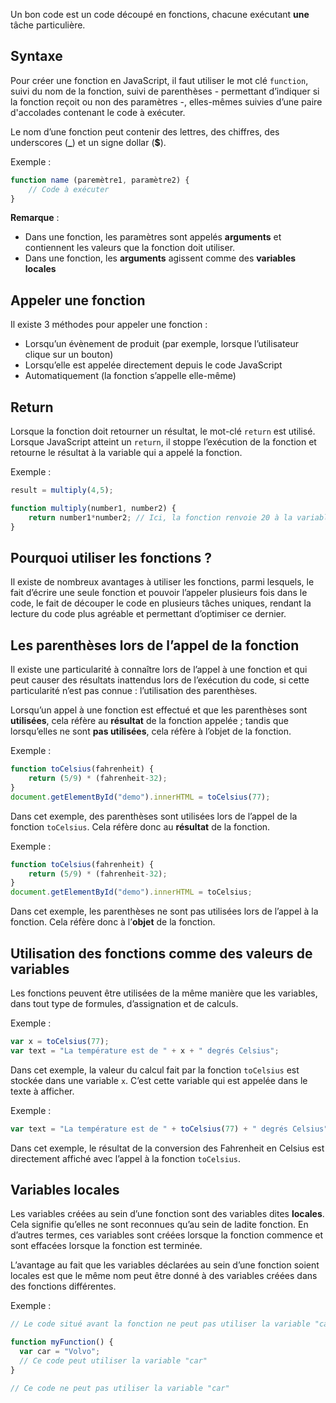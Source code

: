 Un bon code est un code découpé en fonctions, chacune exécutant **une** tâche particulière.

## Syntaxe

Pour créer une fonction en JavaScript, il faut utiliser le mot clé ```function```, suivi du nom de la fonction, suivi de parenthèses - permettant d’indiquer si la fonction reçoit ou non des paramètres -, elles-mêmes suivies d’une paire d'accolades contenant le code à exécuter. 

Le nom d’une fonction peut contenir des lettres, des chiffres, des underscores (**_**) et un signe dollar (**$**).

Exemple :

```js
function name (paremètre1, paramètre2) {
    // Code à exécuter
}
```

__Remarque__ :

- Dans une fonction, les paramètres sont appelés **arguments** et contiennent les valeurs que la fonction doit utiliser.
- Dans une fonction, les **arguments** agissent comme des **variables locales**

## Appeler une fonction

Il existe 3 méthodes pour appeler une fonction :

- Lorsqu’un évènement de produit (par exemple, lorsque l’utilisateur clique sur un bouton)
- Lorsqu’elle est appelée directement depuis le code JavaScript
- Automatiquement (la fonction s’appelle elle-même)

## Return

Lorsque la fonction doit retourner un résultat, le mot-clé ```return``` est utilisé. Lorsque JavaScript atteint un ```return```, il stoppe l’exécution de la fonction et retourne le résultat à la variable qui a appelé la fonction.

Exemple : 

```js
result = multiply(4,5);

function multiply(number1, number2) {
	return number1*number2; // Ici, la fonction renvoie 20 à la variable result
}
```

## Pourquoi utiliser les fonctions ?

Il existe de nombreux avantages à utiliser les fonctions, parmi lesquels, le fait d’écrire une seule fonction et pouvoir l’appeler plusieurs fois dans le code, le fait de découper le code en plusieurs tâches uniques, rendant la lecture du code plus agréable et permettant d’optimiser ce dernier. 

## Les parenthèses lors de l’appel de la fonction

Il existe une particularité à connaître lors de l’appel à une fonction et qui peut causer des résultats inattendus lors de l’exécution du code, si cette particularité n’est pas connue : l’utilisation des parenthèses. 

Lorsqu’un appel à une fonction est effectué et que les parenthèses sont **utilisées**, cela réfère au **résultat** de la fonction appelée ; tandis que lorsqu’elles ne sont **pas utilisées**, cela réfère à l’objet de la fonction.

Exemple :

```js
function toCelsius(fahrenheit) {
    return (5/9) * (fahrenheit-32);
}
document.getElementById("demo").innerHTML = toCelsius(77);
```

Dans cet exemple, des parenthèses sont utilisées lors de l’appel de la fonction ```toCelsius```. Cela réfère donc au **résultat** de la fonction.

Exemple :

```js
function toCelsius(fahrenheit) {
    return (5/9) * (fahrenheit-32);
}
document.getElementById("demo").innerHTML = toCelsius;
```

Dans cet exemple, les parenthèses ne sont pas utilisées lors de l’appel à la fonction. Cela réfère donc à l’**objet** de la fonction.

## Utilisation des fonctions comme des valeurs de variables

Les fonctions peuvent être utilisées de la même manière que les variables, dans tout type de formules, d’assignation et de calculs.

Exemple :

```js
var x = toCelsius(77);
var text = "La température est de " + x + " degrés Celsius";
```

Dans cet exemple, la valeur du calcul fait par la fonction ```toCelsius``` est stockée dans une variable ```x```. C’est cette variable qui est appelée dans le texte à afficher. 

Exemple :

```js
var text = "La température est de " + toCelsius(77) + " degrés Celsius";
```

Dans cet exemple, le résultat de la conversion des Fahrenheit en Celsius est directement affiché avec l’appel à la fonction ```toCelsius```.

## Variables locales

Les variables créées au sein d’une fonction sont des variables dites **locales**. Cela signifie qu’elles ne sont reconnues qu’au sein de ladite fonction. En d’autres termes, ces variables sont créées lorsque la fonction commence et sont effacées lorsque la fonction est terminée. 

L’avantage au fait que les variables déclarées au sein d’une fonction soient locales est que le même nom peut être donné à des variables créées dans des fonctions différentes.

Exemple :

```js
// Le code situé avant la fonction ne peut pas utiliser la variable "car"

function myFunction() {
  var car = "Volvo";
  // Ce code peut utiliser la variable "car"
}

// Ce code ne peut pas utiliser la variable "car"
```